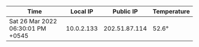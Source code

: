 | Time     | Local IP | Public IP | Temperature |
| ----------- | ----------- | ----------- | ----------- |
| Sat 26 Mar 2022 06:30:01 PM +0545      | 10.0.2.133     | 202.51.87.114  | 52.6° |

